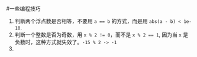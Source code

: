 #一些编程技巧
1. 判断两个浮点数是否相等，不要用 `a == b` 的方式，而是用 `abs(a - b) < 1e-10`.
2. 判断一个整数是否为奇数，用 `x % 2 != 0`，而不是 `x % 2 == 1`, 因为当 `x` 是负数时，这种方式就失效了。`-15 % 2 -> -1`
3.
